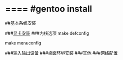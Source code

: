 ====
#gentoo install
====
##基本系统安装

###[显卡安装](https://wiki.gentoo.org/wiki/Intel)
###内核选项
  make defconfig
  
  make menuconfig
  

###[输入输出设备](https://wiki.gentoo.org/wiki/Synaptics)
###[桌面环境安装](https://wiki.gentoo.org/wiki/Evdev)
###[其他](https://wiki.gentoo.org/wiki/X_server)
###[网络配置](https://wiki.gentoo.org/wiki/NetworkManager)

